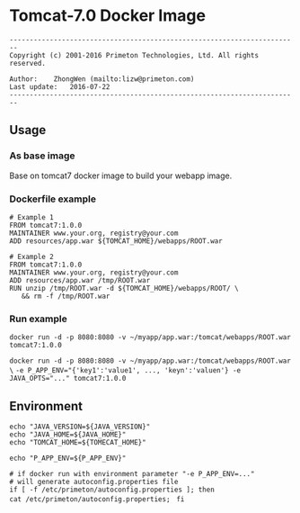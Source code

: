 # Tomcat-7.0 Docker Image  
  
`------------------------------------------------------------------------`    
`Copyright (c) 2001-2016 Primeton Technologies, Ltd. All rights reserved.`  
  
`Author:	ZhongWen (mailto:lizw@primeton.com)`  
`Last update:	2016-07-22`  
`------------------------------------------------------------------------`  
  
  
## Usage  
  
### As base image  
Base on tomcat7 docker image to build your webapp image.  
  
### Dockerfile example
  
`# Example 1`  
`FROM tomcat7:1.0.0`  
`MAINTAINER www.your.org, registry@your.com`  
`ADD resources/app.war ${TOMCAT_HOME}/webapps/ROOT.war`  

`# Example 2`  
`FROM tomcat7:1.0.0`  
`MAINTAINER www.your.org, registry@your.com`  
`ADD resources/app.war /tmp/ROOT.war`  
`RUN unzip /tmp/ROOT.war -d ${TOMCAT_HOME}/webapps/ROOT/ \`  
`   && rm -f /tmp/ROOT.war`   
  
### Run example  
`docker run -d -p 8080:8080 -v ~/myapp/app.war:/tomcat/webapps/ROOT.war tomcat7:1.0.0`
  
`docker run -d -p 8080:8080 -v ~/myapp/app.war:/tomcat/webapps/ROOT.war \`
`-e P_APP_ENV="{'key1':'value1', ..., 'keyn':'valuen'} -e JAVA_OPTS="..." tomcat7:1.0.0`  
  
## Environment  
  
`echo "JAVA_VERSION=${JAVA_VERSION}"`  
`echo "JAVA_HOME=${JAVA_HOME}"`  
`echo "TOMCAT_HOME=${TOMECAT_HOME}"`  
  
`echo "P_APP_ENV=${P_APP_ENV}"`  
  
`# if docker run with environment parameter "-e P_APP_ENV=..."`  
`# will generate autoconfig.properties file`  
`if [ -f /etc/primeton/autoconfig.properties ]; then`  
`cat /etc/primeton/autoconfig.properties; `
`fi`  
